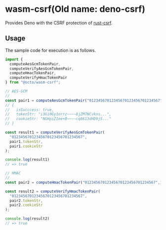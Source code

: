 # wasm-csrf(Old name: deno-csrf)

Provides Deno with the CSRF protection of [rust-csrf](https://crates.io/crates/csrf).

## Usage

The sample code for execution is as follows.

```js
import { 
  computeAesGcmTokenPair,
  computeVerifyAesGcmTokenPair,
  computeHmacTokenPair,
  computeVerifyHmacTokenPair
} from "@octo/wasm-csrf";

// AES-GCM
//
const pair1 = computeAesGcmTokenPair("01234567012345670123456701234567",123)
// {
//   isSucccess: true,
//   tokenStr: "i3Gi0Gy1orrz~~~~8jZM7NCvkns...",
//   cookieStr: "NGHpiZ1ee+B~~~~cq8613dHD9jS..."
// }

const result1 = computeVerifyAesGcmTokenPair(
  "01234567012345670123456701234567",
  pair1.tokenStr,
  pair1.cookieStr
);

console.log(result1)
// => true

// HMAC
//
const pair2 = computeHmacTokenPair("01234567012345670123456701234567",123)

const result2 = computeVerifyHmacTokenPair(
  "01234567012345670123456701234567",
  pair2.tokenStr,
  pair2.cookieStr
);

console.log(result2)
// => true
```
